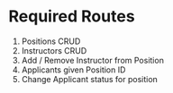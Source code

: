 # Required Routes

1. Positions CRUD
2. Instructors CRUD
3. Add / Remove Instructor from Position
4. Applicants given Position ID
5. Change Applicant status for position
